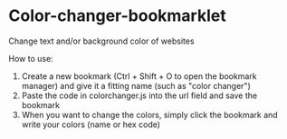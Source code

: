 # Color-changer-bookmarklet
Change text and/or background color of websites

How to use:

1. Create a new bookmark (Ctrl + Shift + O to open the bookmark manager) and give it a fitting name (such as "color changer")
2. Paste the code in colorchanger.js into the url field and save the bookmark
3. When you want to change the colors, simply click the bookmark and write your colors (name or hex code)
